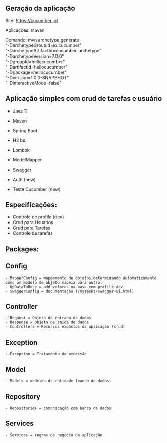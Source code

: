 ## Geração da aplicação

Site: https://cucumber.io/

Aplicações: maven 

Comando:
mvn archetype:generate                      \
   "-DarchetypeGroupId=io.cucumber"           \
   "-DarchetypeArtifactId=cucumber-archetype" \
   "-DarchetypeVersion=7.0.0"               \
   "-DgroupId=hellocucumber"                  \
   "-DartifactId=hellocucumber"               \
   "-Dpackage=hellocucumber"                  \
   "-Dversion=1.0.0-SNAPSHOT"                 \
   "-DinteractiveMode=false"

## Aplicação simples com crud de tarefas e usuário

- Java 11
- Maven
- Spring Boot
- H2 bd
- Lombok
- ModelMapper
- Swagger

- Auth (new)
- Teste Cucumber (new)

## Especificações:

- Controle de profile (dev)
- Crud para Usuarios
- Crud para Tarefas
- Controle de tarefas

## Packages:

## Config
	- MapperConfig = mapeamento de objetos,determinando automaticamente como um modelo de objeto mapeia para outro.
	- UpDataToBase = add valores na base com profile dev
	- SwaggerConfig = documentação (/mytasks/swagger-ui.html)
## Controller
	- Request = Objeto de entrada de dados 
	- Response = Objeto de saida de dados
	- Controllers = Recursos expostos da aplicação (crud)
## Exception
	- Exception = Tratamento de excessão 
## Model
	- Models = modelos de entidade (banco de dados)
## Repository
	- Repositories = comunicação com banco de dados
## Services
	- Services = regras de negocio da aplicação
